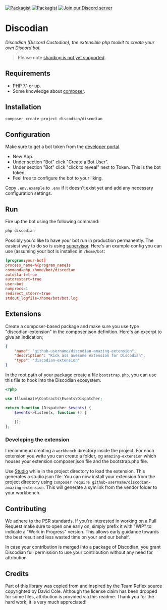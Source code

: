 [![Packagist](https://img.shields.io/packagist/v/discodian/core.svg)](https://packagist.org/packages/discodian/core)
[![Packagist](https://img.shields.io/packagist/dt/discodian/core.svg)](https://packagist.org/packages/discodian/core)
[![Join our Discord server](https://discordapp.com/api/guilds/380697983102222345/embed.png)](https://discord.gg/erybZg6)

# Discodian

*Discodian (Discord Custodian), the extensible php toolkit to create your own Discord bot.*

> Please note [sharding is not yet supported](https://github.com/discodian/discodian/issues/2).

## Requirements

- PHP 7.1 or up.
- Some knowledge about [composer](http://getcomposer.org).

## Installation

```bash
composer create-project discodian/discodian
```

## Configuration

Make sure to get a bot token from the [developer portal](https://discordapp.com/developers/applications/me).

- New App.
- Under section "Bot" click "Create a Bot User".
- Under section "Bot" click "click to reveal" next to Token. This is the bot token.
- Feel free to configure the bot to your liking.

Copy `.env.example` to `.env` if it doesn't exist yet and add any necessary configuration settings.

## Run

Fire up the bot using the following command:

```bash
php discodian
```

Possibly you'd like to have your bot run in production permanently. The easiest way to do so is using
[supervisor](http://supervisord.org/index.html). Here's an example config you can use (assuming your bot is installed in `/home/bot`:

```conf
[program:your-bot]
process_name=%(program_name)s
command=php /home/bot/discodian
autostart=true
autorestart=true
user=bot
numprocs=1
redirect_stderr=true
stdout_logfile=/home/bot/bot.log
```

## Extensions

Create a composer-based package and make sure you use type "discodian-extension" in the composer.json
definition. Here's an excerpt to give an indication;

```json
{
    "name": "github-username/discodian-amazing-extension",
    "description": "Kick ass awesome extension for Discodian",
    "type": "discodian-extension"
}
```

In the root path of your package create a file `bootstrap.php`, you can use this file to hook into
the Discodian ecosystem.

```php
<?php

use Illuminate\Contracts\Events\Dispatcher;

return function (Dispatcher $events) {
    $events->listen(x, function () {
        
    });
};
```

### Developing the extension

I recommend creating a `workbench` directory inside the project. For each extension you write
you can create a folder, eg `amazing-extension` which houses your extension composer.json file
and the bootstrap.php file. 

Use [Studio](https://github.com/franzliedke/studio) while in the project directory to load
the extension. This generates a studio.json file. You can now install your extension from
the project directory using `composer require github-username/discodian-amazing-extension`. This
will generate a symlink from the vendor folder to your workbench.

## Contributing

We adhere to the PSR standards. If you're interested in working on a Pull Request
make sure to open one early on, simply prefix it with "WIP" to indicate a "Work
in Progress" version. This allows early guidance towards the best result and less
wasted time on your and our behalf.

In case your contribution is merged into a package of Discodian, you grant Discodian
full permission to use your contribution without any need for attribution.

## Credits

Part of this library was copied from and inspired by the Team Reflex source copyrighted 
by David Cole. Although the license claim has been dropped for some files, attribution
is provided via this readme. Thank you for the hard work, it is very much appreciated!

